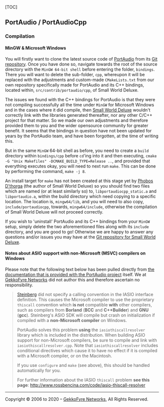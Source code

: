 [TOC]

## PortAudio / PortAudioCpp

### Compilation

#### MinGW & Microsoft Windows

You will firstly want to clone the latest source code of [PortAudio](http://portaudio.com/) from its [Git repository](https://app.assembla.com/spaces/portaudio/git/source). Once you have done so, navigate towards the root of the source directory with the `MinGW 64-bit shell` before entering the folder, `bindings`. There you will want to delete the sub-folder, `cpp`, whereupon it will be replaced with the adjustments and custom-made `CMakeLists.txt` from our own repository specifically made for PortAudio and its C++ bindings, located within, `src/contrib/portaudio/cpp`, of Small World Deluxe.

The issues we found with the C++ bindings for PortAudio is that they were not compiling successfully all the time under `MinGW` for Microsoft Windows and in the cases where it did compile, then [Small World Deluxe](https://code.gekkofyre.io/phobos-dthorga/small-world-deluxe) wouldn't correctly link with the libraries generated thereafter, nor any other C/C++ project for that matter. So we made our own adjustments and therefore provided them to you and the wider opensource community for greater benefit. It seems that the bindings in question have not been updated for years by the PortAudio team, and have been forgotten, at the time of writing this.

But in the same `MinGW` 64-bit shell as before, you need to create a `build` directory within `bindings/cpp` before `cd`'ing into it and then executing, `cmake -G "Unix Makefiles" -DCMAKE_BUILD_TYPE=Release ..`, and provided that everything executes okay, you will need to next run `make`. This can be done by performing the command, `make -j 8`.

An install target for `make` has not been created at this stage yet by [Phobos D'thorga](https://code.gekkofyre.io/phobos-dthorga) (the author of Small World Deluxe) so you should find two files which are named (or at least similarly so) to, `libportaudiocpp_static.a` and `libportaudio.a`, within the build directory which need copying to a specific location. The location is, `mingw64/lib`, and you will need to also copy, `include/portaudiocpp`, towards, `mingw64/include`, otherwise the compilation of Small World Deluxe will not proceed correctly.

If you wish to 'uninstall' PortAudio and its C++ bindings from your `MinGW` setup, simply delete the two aforementioned files along with its `include` directory, and you are good to go! Otherwise we are happy to answer any questions and/or issues you may have at the [Git repository for Small World Deluxe](https://code.gekkofyre.io/phobos-dthorga/small-world-deluxe/-/issues).

#### Notes about ASIO support with non-Microsoft (MSVC) compilers on Windows

Please note that the following text below has been pulled directly from [the documentation that is provided with the PortAudio project](https://app.assembla.com/spaces/portaudio/git/source/master/src/hostapi/asio/ASIO-README.txt) itself. We at [GekkoFyre Networks](https://gekkofyre.io/) did not author this and therefore ascertain no responsibility.

> [Steinberg](https://www.steinberg.net/en/company/developers.html) did not specify a calling convention in the IASIO interface definition. This causes the Microsoft compiler to use the proprietary `thiscall` convention which **is not** compatible **with** other compilers, such as compilers from **Borland** (**BCC** and **C++Builder**) and **GNU** (**gcc**). Steinberg's ASIO SDK will compile but crash on initialization if compiled with a **non-Microsoft compiler** on Windows.
>
> PortAudio solves this problem **using** the `iasiothiscallresolver` library which is included in the distribution. When building ASIO support for non-Microsoft compilers, be sure to compile and link with `iasiothiscallresolver.cpp`. Note that `iasiothiscallresolver` includes conditional directives which cause it to have no effect if it is compiled with a Microsoft compiler, or on the Macintosh.
>
> If you use `configure` and `make` (see above), this should be handled automatically for you.
>
> For further information about the IASIO `thiscall` problem **see this page**: http://www.rossbencina.com/code/iasio-thiscall-resolver

------

Copyright © 2006 to 2020 – [GekkoFyre Networks](https://gekkofyre.io/), All Rights Reserved.